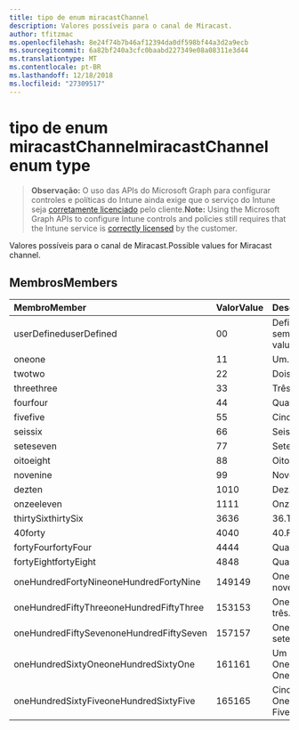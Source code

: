 ```yaml
---
title: tipo de enum miracastChannel
description: Valores possíveis para o canal de Miracast.
author: tfitzmac
ms.openlocfilehash: 8e24f74b7b46af12394da0df598bf44a3d2a9ecb
ms.sourcegitcommit: 6a82bf240a3cfc0baabd227349e08a08311e3d44
ms.translationtype: MT
ms.contentlocale: pt-BR
ms.lasthandoff: 12/18/2018
ms.locfileid: "27309517"
---
```

# <a name="miracastchannel-enum-type"></a><span data-ttu-id="4af6d-103">tipo de enum miracastChannel</span><span class="sxs-lookup"><span data-stu-id="4af6d-103">miracastChannel enum type</span></span>

> <span data-ttu-id="4af6d-104">**Observação:** O uso das APIs do Microsoft Graph para configurar controles e políticas do Intune ainda exige que o serviço do Intune seja [corretamente licenciado](https://go.microsoft.com/fwlink/?linkid=839381) pelo cliente.</span><span class="sxs-lookup"><span data-stu-id="4af6d-104">**Note:** Using the Microsoft Graph APIs to configure Intune controls and policies still requires that the Intune service is [correctly licensed](https://go.microsoft.com/fwlink/?linkid=839381) by the customer.</span></span>

<span data-ttu-id="4af6d-105">Valores possíveis para o canal de Miracast.</span><span class="sxs-lookup"><span data-stu-id="4af6d-105">Possible values for Miracast channel.</span></span>
## <a name="members"></a><span data-ttu-id="4af6d-106">Membros</span><span class="sxs-lookup"><span data-stu-id="4af6d-106">Members</span></span>
|<span data-ttu-id="4af6d-107">Membro</span><span class="sxs-lookup"><span data-stu-id="4af6d-107">Member</span></span>|<span data-ttu-id="4af6d-108">Valor</span><span class="sxs-lookup"><span data-stu-id="4af6d-108">Value</span></span>|<span data-ttu-id="4af6d-109">Descrição</span><span class="sxs-lookup"><span data-stu-id="4af6d-109">Description</span></span>|
|:---|:---|:---|
|<span data-ttu-id="4af6d-110">userDefined</span><span class="sxs-lookup"><span data-stu-id="4af6d-110">userDefined</span></span>|<span data-ttu-id="4af6d-111">0</span><span class="sxs-lookup"><span data-stu-id="4af6d-111">0</span></span>|<span data-ttu-id="4af6d-112">Definido pelo usuário, valor padrão, sem intenção.</span><span class="sxs-lookup"><span data-stu-id="4af6d-112">User Defined, default value, no intent.</span></span>|
|<span data-ttu-id="4af6d-113">one</span><span class="sxs-lookup"><span data-stu-id="4af6d-113">one</span></span>|<span data-ttu-id="4af6d-114">1</span><span class="sxs-lookup"><span data-stu-id="4af6d-114">1</span></span>|<span data-ttu-id="4af6d-115">Um.</span><span class="sxs-lookup"><span data-stu-id="4af6d-115">One.</span></span>|
|<span data-ttu-id="4af6d-116">two</span><span class="sxs-lookup"><span data-stu-id="4af6d-116">two</span></span>|<span data-ttu-id="4af6d-117">2</span><span class="sxs-lookup"><span data-stu-id="4af6d-117">2</span></span>|<span data-ttu-id="4af6d-118">Dois.</span><span class="sxs-lookup"><span data-stu-id="4af6d-118">Two.</span></span>|
|<span data-ttu-id="4af6d-119">three</span><span class="sxs-lookup"><span data-stu-id="4af6d-119">three</span></span>|<span data-ttu-id="4af6d-120">3</span><span class="sxs-lookup"><span data-stu-id="4af6d-120">3</span></span>|<span data-ttu-id="4af6d-121">Três.</span><span class="sxs-lookup"><span data-stu-id="4af6d-121">Three.</span></span>|
|<span data-ttu-id="4af6d-122">four</span><span class="sxs-lookup"><span data-stu-id="4af6d-122">four</span></span>|<span data-ttu-id="4af6d-123">4</span><span class="sxs-lookup"><span data-stu-id="4af6d-123">4</span></span>|<span data-ttu-id="4af6d-124">Quatro.</span><span class="sxs-lookup"><span data-stu-id="4af6d-124">Four.</span></span>|
|<span data-ttu-id="4af6d-125">five</span><span class="sxs-lookup"><span data-stu-id="4af6d-125">five</span></span>|<span data-ttu-id="4af6d-126">5</span><span class="sxs-lookup"><span data-stu-id="4af6d-126">5</span></span>|<span data-ttu-id="4af6d-127">Cinco.</span><span class="sxs-lookup"><span data-stu-id="4af6d-127">Five.</span></span>|
|<span data-ttu-id="4af6d-128">seis</span><span class="sxs-lookup"><span data-stu-id="4af6d-128">six</span></span>|<span data-ttu-id="4af6d-129">6</span><span class="sxs-lookup"><span data-stu-id="4af6d-129">6</span></span>|<span data-ttu-id="4af6d-130">Seis.</span><span class="sxs-lookup"><span data-stu-id="4af6d-130">Six.</span></span>|
|<span data-ttu-id="4af6d-131">sete</span><span class="sxs-lookup"><span data-stu-id="4af6d-131">seven</span></span>|<span data-ttu-id="4af6d-132">7</span><span class="sxs-lookup"><span data-stu-id="4af6d-132">7</span></span>|<span data-ttu-id="4af6d-133">Sete.</span><span class="sxs-lookup"><span data-stu-id="4af6d-133">Seven.</span></span>|
|<span data-ttu-id="4af6d-134">oito</span><span class="sxs-lookup"><span data-stu-id="4af6d-134">eight</span></span>|<span data-ttu-id="4af6d-135">8</span><span class="sxs-lookup"><span data-stu-id="4af6d-135">8</span></span>|<span data-ttu-id="4af6d-136">Oito.</span><span class="sxs-lookup"><span data-stu-id="4af6d-136">Eight.</span></span>|
|<span data-ttu-id="4af6d-137">nove</span><span class="sxs-lookup"><span data-stu-id="4af6d-137">nine</span></span>|<span data-ttu-id="4af6d-138">9</span><span class="sxs-lookup"><span data-stu-id="4af6d-138">9</span></span>|<span data-ttu-id="4af6d-139">Nove.</span><span class="sxs-lookup"><span data-stu-id="4af6d-139">Nine.</span></span>|
|<span data-ttu-id="4af6d-140">dez</span><span class="sxs-lookup"><span data-stu-id="4af6d-140">ten</span></span>|<span data-ttu-id="4af6d-141">10</span><span class="sxs-lookup"><span data-stu-id="4af6d-141">10</span></span>|<span data-ttu-id="4af6d-142">Dez.</span><span class="sxs-lookup"><span data-stu-id="4af6d-142">Ten.</span></span>|
|<span data-ttu-id="4af6d-143">onze</span><span class="sxs-lookup"><span data-stu-id="4af6d-143">eleven</span></span>|<span data-ttu-id="4af6d-144">11</span><span class="sxs-lookup"><span data-stu-id="4af6d-144">11</span></span>|<span data-ttu-id="4af6d-145">Onze.</span><span class="sxs-lookup"><span data-stu-id="4af6d-145">Eleven.</span></span>|
|<span data-ttu-id="4af6d-146">thirtySix</span><span class="sxs-lookup"><span data-stu-id="4af6d-146">thirtySix</span></span>|<span data-ttu-id="4af6d-147">36</span><span class="sxs-lookup"><span data-stu-id="4af6d-147">36</span></span>|<span data-ttu-id="4af6d-148">36.</span><span class="sxs-lookup"><span data-stu-id="4af6d-148">Thirty-Six.</span></span>|
|<span data-ttu-id="4af6d-149">40</span><span class="sxs-lookup"><span data-stu-id="4af6d-149">forty</span></span>|<span data-ttu-id="4af6d-150">40</span><span class="sxs-lookup"><span data-stu-id="4af6d-150">40</span></span>|<span data-ttu-id="4af6d-151">40.</span><span class="sxs-lookup"><span data-stu-id="4af6d-151">Forty.</span></span>|
|<span data-ttu-id="4af6d-152">fortyFour</span><span class="sxs-lookup"><span data-stu-id="4af6d-152">fortyFour</span></span>|<span data-ttu-id="4af6d-153">44</span><span class="sxs-lookup"><span data-stu-id="4af6d-153">44</span></span>|<span data-ttu-id="4af6d-154">Quarenta e quatro.</span><span class="sxs-lookup"><span data-stu-id="4af6d-154">Forty-Four.</span></span>|
|<span data-ttu-id="4af6d-155">fortyEight</span><span class="sxs-lookup"><span data-stu-id="4af6d-155">fortyEight</span></span>|<span data-ttu-id="4af6d-156">48</span><span class="sxs-lookup"><span data-stu-id="4af6d-156">48</span></span>|<span data-ttu-id="4af6d-157">Quarenta e oito.</span><span class="sxs-lookup"><span data-stu-id="4af6d-157">Forty-Eight.</span></span>|
|<span data-ttu-id="4af6d-158">oneHundredFortyNine</span><span class="sxs-lookup"><span data-stu-id="4af6d-158">oneHundredFortyNine</span></span>|<span data-ttu-id="4af6d-159">149</span><span class="sxs-lookup"><span data-stu-id="4af6d-159">149</span></span>|<span data-ttu-id="4af6d-160">OneHundredForty e nove.</span><span class="sxs-lookup"><span data-stu-id="4af6d-160">OneHundredForty-Nine.</span></span>|
|<span data-ttu-id="4af6d-161">oneHundredFiftyThree</span><span class="sxs-lookup"><span data-stu-id="4af6d-161">oneHundredFiftyThree</span></span>|<span data-ttu-id="4af6d-162">153</span><span class="sxs-lookup"><span data-stu-id="4af6d-162">153</span></span>|<span data-ttu-id="4af6d-163">OneHundredFifty-três.</span><span class="sxs-lookup"><span data-stu-id="4af6d-163">OneHundredFifty-Three.</span></span>|
|<span data-ttu-id="4af6d-164">oneHundredFiftySeven</span><span class="sxs-lookup"><span data-stu-id="4af6d-164">oneHundredFiftySeven</span></span>|<span data-ttu-id="4af6d-165">157</span><span class="sxs-lookup"><span data-stu-id="4af6d-165">157</span></span>|<span data-ttu-id="4af6d-166">OneHundredFifty-sete.</span><span class="sxs-lookup"><span data-stu-id="4af6d-166">OneHundredFifty-Seven.</span></span>|
|<span data-ttu-id="4af6d-167">oneHundredSixtyOne</span><span class="sxs-lookup"><span data-stu-id="4af6d-167">oneHundredSixtyOne</span></span>|<span data-ttu-id="4af6d-168">161</span><span class="sxs-lookup"><span data-stu-id="4af6d-168">161</span></span>|<span data-ttu-id="4af6d-169">Um OneHundredSixty.</span><span class="sxs-lookup"><span data-stu-id="4af6d-169">OneHundredSixty-One.</span></span>|
|<span data-ttu-id="4af6d-170">oneHundredSixtyFive</span><span class="sxs-lookup"><span data-stu-id="4af6d-170">oneHundredSixtyFive</span></span>|<span data-ttu-id="4af6d-171">165</span><span class="sxs-lookup"><span data-stu-id="4af6d-171">165</span></span>|<span data-ttu-id="4af6d-172">Cinco OneHundredSixty.</span><span class="sxs-lookup"><span data-stu-id="4af6d-172">OneHundredSixty-Five.</span></span>|



